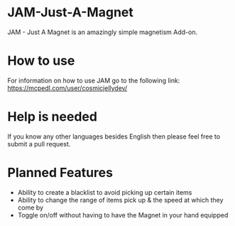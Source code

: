 # JAM-Just-A-Magnet
JAM - Just A Magnet is an amazingly simple magnetism Add-on.
# How to use
For information on how to use JAM go to the following link:
https://mcpedl.com/user/cosmicjellydev/
# Help is needed
If you know any other languages besides English then please feel free to submit a pull request.
# Planned Features
- Ability to create a blacklist to avoid picking up certain items
- Ability to change the range of items pick up & the speed at which they come by
- Toggle on/off without having to have the Magnet in your hand equipped
